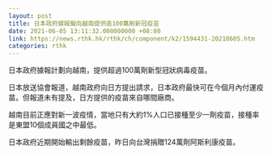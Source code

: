 ```yaml
---
layout: post
title: 日本政府據報擬向越南提供逾100萬劑新冠疫苗
date: 2021-06-05 13:11:32.000000000 +08:00
link: https://news.rthk.hk/rthk/ch/component/k2/1594431-20210605.htm
categories: rthk
---
```


日本政府據報計劃向越南，提供超過100萬劑新型冠狀病毒疫苗。

日本放送協會報道，越南政府向日方提出請求，日本政府最快可在今個月內付運疫苗。但報道未有提及，日方提供的疫苗來自哪間廠商。

越南目前正應對新一波疫情，當地只有大約1%人口已接種至少一劑疫苗，接種率是東盟10個成員國之中最低。
 
日本政府近期開始輸出剩餘疫苗，昨日向台灣捐贈124萬劑阿斯利康疫苗。
